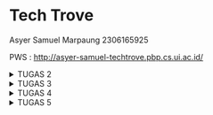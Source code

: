 ﻿# Tech Trove

Asyer Samuel Marpaung
2306165925

PWS : http://asyer-samuel-techtrove.pbp.cs.ui.ac.id/

<details>
  <summary>TUGAS 2</summary>

**1. Jelaskan bagaimana cara kamu mengimplementasikan checklist di atas secara step-by-step (bukan hanya sekadar mengikuti tutorial).**

- Membuat Sebuah Proyek Django Baru

Saya memulai dengan mengatur lingkungan kerja menggunakan virtual environment. Ini dilakukan dengan membuat lingkungan virtual menggunakan perintah python -m venv env, kemudian saya mengaktifkan environment tersebut. Setelah itu, saya menginstal Django dengan perintah pip install django. Langkah selanjutnya adalah membuat proyek baru dengan menjalankan perintah django-admin startproject tech_trove. Ini membuat struktur dasar proyek Django yang berisi direktori dan file utama seperti settings.py, urls.py, dan wsgi.py.

- Membuat Aplikasi dengan Nama main

Saya membuat aplikasi baru di dalam proyek dengan menjalankan perintah python manage.py startapp main. Setelah aplikasi main dibuat, saya menambahkannya ke dalam daftar INSTALLED_APPS di file settings.py proyek. Hal ini penting untuk memastikan aplikasi dapat dikenali oleh Django saat aplikasi berjalan.

- Melakukan Routing pada Proyek

Setelah aplikasi main dibuat, saya perlu memastikan bahwa aplikasi tersebut dapat diakses melalui URL tertentu. Untuk itu, saya menambahkan routing pada urls.py proyek utama. Saya menggunakan fungsi include() untuk menghubungkan routing dari proyek utama ke aplikasi main. Routing ini memastikan bahwa semua URL yang ditujukan ke aplikasi main akan diarahkan ke file urls.py dari aplikasi tersebut.

- Membuat Model Product pada Aplikasi main

Pada tahap ini, saya membuat model Product di dalam file models.py di aplikasi main. Model ini memiliki tiga atribut wajib yaitu name, price, dan description. Saya menggunakan CharField untuk atribut name, IntegerField untuk atribut price, dan TextField untuk atribut description. Saya juga menambahkan fungsi **str**() untuk mengembalikan representasi string dari nama produk. Setelah model dibuat, saya menjalankan perintah python manage.py makemigrations dan python manage.py migrate untuk membuat dan menerapkan perubahan database yang sesuai dengan model tersebut.

- Membuat Fungsi di views.py

Selanjutnya, saya membuat fungsi di file views.py yang mengembalikan template HTML dengan informasi yang diminta. Fungsi ini mengembalikan nama e-commerce, nama, dan kelas, lalu mengirimkannya sebagai konteks ke template HTML. Saya membuat file template di dalam direktori templates untuk memastikan struktur aplikasi mengikuti standar Django, dan template tersebut menerima data dari konteks yang dikirimkan oleh views.

- Membuat Routing di urls.py Aplikasi main

Saya membuat file urls.py di dalam aplikasi main (jika belum ada) dan mendefinisikan URL pattern untuk memetakan fungsi yang ada di views.py. Ini memungkinkan fungsi yang telah dibuat untuk diakses melalui URL yang ditentukan. Dengan menghubungkan URL pattern ke fungsi di views, saya memastikan web dapat merespons request dari user dengan benar.

- Melakukan Deployment ke PWS

Kemudian saya melakukan deployment dengan menjalankan perintah yang diperlukan untuk mengunggah webi ke platform PWS. Setelah berhasil di deploy, saya memastikan web dapat diakses melalui Internet.

**2. Buatlah bagan yang berisi request client ke web aplikasi berbasis Django beserta responnya dan jelaskan pada bagan tersebut kaitan antara urls.py, views.py, models.py, dan berkas html.**

![](https://lh7-rt.googleusercontent.com/docsz/AD_4nXeu3wxVVPU0wNGwzHX8vKMYVagRodpvsWi5udVQd_GAwbWX_OSN0EDQQigupujdeHjzrULQ_QcWiHyHwK4cujuKGsyaDt7I6PY18SXtrmk40nc6xevK9WautVE2pikiaKgzRSuFc4BHWVXR8QUTkCzTnNKN?key=IwMkdT6jNJPeEorK-Zf95A)

1. urls.py - Pemetaan URL ke View

Peran: urls.py bertanggung jawab untuk memetakan URL yang diminta oleh client (misalnya /produk/) ke fungsi view yang sesuai di views.py.

Kaitan: Setiap kali client mengirimkan request ke server, urls.py akan mencocokkan URL yang diminta dengan pola-pola yang sudah didefinisikan. Jika ada pola yang sesuai, request tersebut akan diarahkan ke fungsi view tertentu.

2. views.py - Pemrosesan Logika Bisnis dan Pengambilan Data

Peran: views.py bertugas memproses logika bisnis aplikasi. Pada fungsi view, data dari model (database) akan diambil atau diolah, kemudian dikirimkan ke template untuk ditampilkan.

Kaitan: Fungsi view akan memanggil model (models.py) jika dibutuhkan untuk mengambil data dari database. Setelah data diambil, view akan mengirimkan data tersebut ke HTML template untuk ditampilkan.

3. models.py - Interaksi dengan Database

Peran: models.py mendefinisikan struktur data dan berinteraksi dengan database. Django menggunakan ORM (Object-Relational Mapping) untuk memudahkan akses dan manipulasi data di database menggunakan kode Python.

Kaitan: Model di models.py digunakan oleh views.py untuk mengambil atau menyimpan data dari/ke database. Setiap kali views.py membutuhkan data, model akan bertanggung jawab untuk mengakses database.

4. HTML Template - Menampilkan Data ke Client

Peran: Template HTML bertanggung jawab untuk menampilkan data yang diambil dari view. Template ini merupakan representasi visual dari halaman web yang akan ditampilkan ke client.

Kaitan: Setelah views.py mengolah data dari model, data tersebut akan diteruskan ke template untuk di render menjadi HTML yang akan dikirim kembali ke client sebagai response.

**3. Jelaskan fungsi git dalam pengembangan perangkat lunak!**

Git dalam pengembangan perangkat lunak berfungsi sebagai sistem kontrol versi yang memungkinkan pengembang untuk melacak setiap perubahan kode yang dilakukan dalam proyek, memastikan bahwa mereka dapat kembali ke versi sebelumnya jika terjadi kesalahan. Selain itu, Git memfasilitasi kolaborasi dengan memungkinkan banyak pengembang untuk bekerja pada kode yang sama secara bersamaan melalui fitur branching dan merging, yang memungkinkan pengembangan paralel tanpa mengganggu kode utama. Git juga menyediakan repositori terpusat seperti GitHub dan GitLab, yang memungkinkan pengembang untuk menyimpan kode mereka secara online, berkolaborasi, mengelola proyek, serta menerapkan praktik Continuous Integration/Continuous Deployment (CI/CD).

**4. Menurut Anda, dari semua framework yang ada, mengapa framework Django dijadikan permulaan pembelajaran pengembangan perangkat lunak?**

Django adalah framework yang cocok untuk pemula dalam pengembangan perangkat lunak karena menyediakan banyak fitur bawaan yang memudahkan pembelajaran. Misalnya, autentikasi pengguna, manajemen URL, dan akses database semuanya sudah terintegrasi, sehingga tidak perlu mencari solusi dari awal lagi. Struktur proyek Django yang terorganisir juga membantu memahami bagaimana aplikasi web bekerja secara menyeluruh, dari menerima permintaan pengguna hingga menampilkan halaman. Selain itu, dokumentasinya yang sangat lengkap dan komunitasnya yang aktif memudahkan ketika menghadapi kesulitan atau tantangan dalam pengembangannya.

**5. Mengapa model pada Django disebut sebagai ORM?**

Model pada Django disebut sebagai ORM (Object-Relational Mapping) karena berfungsi sebagai jembatan antara kode Python dan database relasional. Dengan ORM, pengembang dapat mengelola database menggunakan objek Python tanpa perlu menulis query SQL secara langsung. ORM secara otomatis menerjemahkan operasi pada objek Python menjadi perintah SQL yang sesuai, memungkinkan pengembang untuk berfokus pada logika aplikasi daripada sintaks SQL yang kompleks. Ini tidak hanya meningkatkan produktivitas, tetapi juga memastikan integritas data dan keamanan aplikasi karena ORM menangani banyak detail teknis terkait interaksi dengan database.

</details>

<details>
  <summary>TUGAS 3</summary>

1. **Jelaskan mengapa kita memerlukan _data delivery_ dalam pengimplementasian sebuah platform?**  
   Data delivery diperlukan dalam pengimplementasian platform karena memungkinkan pertukaran informasi antar sistem secara efisien dan terstruktur. Dengan data delivery, platform dapat mengirim dan menerima data dalam berbagai format (seperti JSON atau XML), memungkinkan integrasi antara aplikasi, aksesibilitas API, dan pemrosesan data secara real-time. Ini mendukung komunikasi yang mulus antara frontend dan backend serta aplikasi lain, memastikan data yang diterima sesuai dan valid untuk keperluan platform.

2. **Menurutmu, mana yang lebih baik antara XML dan JSON? Mengapa JSON lebih populer dibandingkan XML?**  
   JSON umumnya dianggap lebih baik daripada XML untuk banyak kasus karena lebih sederhana, ringan, dan mudah dibaca oleh manusia maupun mesin. JSON memiliki format yang lebih ringkas dan langsung digunakan dalam JavaScript, menjadikannya lebih populer dalam pengembangan web modern. Selain itu, parsing JSON lebih cepat dan efisien dibandingkan XML. Sementara XML lebih kuat dalam struktur dan dapat digunakan untuk data yang lebih kompleks, JSON lebih disukai karena kemudahan penggunaannya dan kompatibilitasnya dengan API dan aplikasi web.

3. **Jelaskan secara sederhana fungsi dari method is_valid() pada form Django dan mengapa kita membutuhkan method tersebut?**  
   Method `is_valid()` pada form Django berfungsi untuk memeriksa apakah data yang dimasukkan ke dalam form sesuai dengan aturan validasi yang telah ditentukan di model atau form terkait. Secara umum, file forms berperan dalam memetakan data dari input pengguna ke dalam model dengan mudah, serta mengotomatisasi validasi sesuai dengan aturan yang ada pada model. Dengan menggunakan `is_valid()`, Django memastikan bahwa data yang di-input, seperti tipe data, panjang karakter, atau batasan lainnya, valid sebelum disimpan ke database. Ini sangat penting untuk mencegah kesalahan penyimpanan data yang tidak sesuai, menjaga integritas data, dan memastikan sistem berjalan dengan benar tanpa memerlukan pengembang untuk menulis kode validasi secara manual.

4. **Mengapa kita membutuhkan `csrf_token` saat membuat form di Django? Apa yang dapat terjadi jika kita tidak menambahkan `csrf_token` pada form Django? Bagaimana hal tersebut dapat dimanfaatkan oleh penyerang?**  
    Kita membutuhkan `csrf_token` saat membuat form di Django untuk melindungi aplikasi dari serangan **Cross-Site Request Forgery (CSRF)**. Serangan CSRF adalah jenis serangan di mana penyerang memanfaatkan sesi yang sudah ada untuk mengirimkan permintaan jahat tanpa sepengetahuan atau izin pengguna. Penyerang dapat menyisipkan kode berbahaya di situs lain yang ketika dikunjungi oleh pengguna yang sudah login, secara otomatis mengirimkan permintaan yang tidak sah ke aplikasi web target.  
    Token `csrf_token` adalah kunci unik yang dikirim bersama form untuk memastikan bahwa data yang dikirim berasal dari sumber yang sah (yaitu aplikasi web itu sendiri), bukan dari situs eksternal yang mencoba melakukan serangan. Tanpa menambahkan `csrf_token`, form kita menjadi rentan terhadap serangan ini, yang memungkinkan penyerang membuat pengguna mengirimkan permintaan yang tidak diinginkan ke server.  
    Jika `csrf_token` tidak ditambahkan, penyerang dapat:  
   **Eksploitasi Sesi Pengguna**: Menggunakan situs jahat untuk mengirimkan permintaan yang meniru tindakan sah dari pengguna yang sudah login.  
   **Manipulasi Data**: Mengubah data atau pengaturan pengguna, seperti memperbarui profil atau menghapus data penting tanpa sepengetahuan pengguna.  
   **Akses Tidak Sah**: Mengirimkan permintaan yang memanfaatkan hak akses pengguna untuk melakukan tindakan yang tidak diinginkan atau berbahaya.  
   **Phishing dan Penipuan**: Mengarahkan korban ke situs jahat untuk meretas akun atau mengakses fitur sensitif.  
    Dengan `csrf_token`, kita memastikan bahwa setiap permintaan yang mengubah data atau melakukan tindakan penting berasal dari pengguna yang sah dan bukan dari sumber yang tidak diinginkan.

5. **Jelaskan bagaimana cara kamu mengimplementasikan _checklist_ di atas secara _step-by-step_ (bukan hanya sekadar mengikuti tutorial)**

- **Membuat input `form` untuk menambahkan objek model pada app sebelumnya.**

  Sebelum melanjutkan ke pembuatan formulir input, saya terlebih dahulu membuat file `base.html` yang berfungsi sebagai template dasar untuk aplikasi saya. File ini berisi struktur HTML umum yang akan digunakan oleh semua template lainnya. Dengan menggunakan file ini, saya dapat memastikan konsistensi tampilan dan struktur di seluruh aplikasi.

  Di dalam `base.html`, saya menyertakan elemen-elemen dasar seperti tag `<html>`, `<head>`, dan `<body>`. Saya juga menambahkan blok konten `{% block content %}` yang memungkinkan template lain untuk menambahkan konten khusus mereka di lokasi yang tepat dalam struktur HTML. Dengan cara ini, saya hanya perlu mengubah `base.html` jika saya ingin memperbarui elemen-elemen umum di seluruh aplikasi, tanpa perlu memodifikasi setiap template secara individu.

  Setelah menyiapkan `base.html`, saya melanjutkan dengan mengimplementasikan formulir input untuk model `Product`. Untuk itu, saya mengikuti langkah-langkah berikut:

  Pertama, saya mendefinisikan formulir di file `forms.py`. Saya membuat kelas `ProductEntryForm` yang mewarisi dari `ModelForm`. Di dalam kelas ini, saya menentukan model `Product` dan atribut-atribut yang akan diinputkan, yaitu `name`, `price`, `quantity`, dan `description`. Kelas ini akan menghasilkan formulir yang sesuai dengan model tersebut.

  Selanjutnya, saya mengatur tampilan (view) di file `views.py`. Saya menambahkan fungsi `product_entry` yang menangani pengiriman dan penampilan formulir. Fungsi ini memeriksa apakah metode permintaan adalah POST dan jika data formulir valid, data akan disimpan ke dalam basis data. Setelah penyimpanan berhasil, saya mengalihkan pengguna ke tampilan utama (`show_main`). Jika metode permintaan adalah GET, formulir kosong akan ditampilkan kepada pengguna. Fungsi ini juga memanfaatkan `ProductEntryForm` untuk menangani formulir.

  Kemudian, saya membuat template HTML `product_entry.html` untuk menampilkan formulir. Template ini memperluas dari `base.html` dan memblokir konten untuk menampilkan formulir dengan elemen-elemen HTML dasar. Saya menggunakan metode POST untuk mengirimkan data dan memastikan token CSRF disertakan untuk keamanan. Formulir ditampilkan dalam format tabel menggunakan `{{ form.as_table }}`.

  Terakhir, saya menambahkan URL yang sesuai di file `urls.py`. Saya menambahkan entri dengan path `product-entry` yang mengarahkan ke fungsi `product_entry`. Dengan langkah-langkah ini, saya telah berhasil membuat input form yang fungsional untuk menambahkan objek model `Product` ke dalam aplikasi Django saya.

- Tambahkan 4 fungsi `views` baru untuk melihat objek yang sudah ditambahkan dalam format XML, JSON, XML _by ID_, dan JSON _by ID_.

  Untuk menambahkan fungsi-fungsi yang memungkinkan tampilan objek dalam format XML, JSON, XML berdasarkan ID, dan JSON berdasarkan ID, saya menambahkan empat fungsi baru ke file `views.py`. Fungsi-fungsi ini bertanggung jawab untuk menghasilkan data dalam format yang berbeda dan mengirimkan respons HTTP dengan tipe konten yang sesuai.

1. **Fungsi `show_xml`**: Fungsi ini mengambil semua objek `Product` dari basis data dan menggunakan `serializers.serialize` untuk mengkonversinya ke format XML. Saya mengembalikan data tersebut dalam respons HTTP dengan tipe konten `"application/xml"`.
2. **Fungsi `show_json`**: Mirip dengan fungsi `show_xml`, fungsi ini mengkonversi semua objek `Product` menjadi format JSON. Data JSON tersebut dikirimkan dalam respons HTTP dengan tipe konten `"application/json"`.
3. **Fungsi `show_xml_by_id`**: Fungsi ini mengambil objek `Product` berdasarkan ID yang diberikan. Menggunakan `serializers.serialize`, data objek tersebut dikonversi ke format XML dan dikirimkan dalam respons HTTP dengan tipe konten `"application/xml"`.
4. **Fungsi `show_json_by_id`**: Fungsi ini berfungsi serupa dengan `show_xml_by_id`, tetapi mengonversi data objek menjadi format JSON. Respons dikirimkan dengan tipe konten `"application/json"`.

   Dengan cara ini, saya dapat menyediakan data produk dalam berbagai format sesuai dengan kebutuhan pengguna aplikasi saya. Setiap fungsi mengakses basis data, mengkonversi data ke format yang diinginkan, dan mengembalikan hasilnya dalam bentuk respons HTTP yang sesuai.

- Membuat routing URL untuk masing-masing `views` yang telah ditambahkan pada poin 2\.

  Untuk menambahkan routing URL untuk fungsi-fungsi view baru yang telah saya buat, saya memodifikasi file `urls.py` pada proyek Django saya. Proses ini melibatkan penambahan entri baru dalam `urlpatterns`, yang merupakan daftar URL patterns yang menghubungkan URL tertentu dengan fungsi view yang sesuai.

  Pertama, saya menambahkan entri untuk menampilkan produk dalam format XML dengan menambahkan path `xml/` ke dalam `urlpatterns`. Path ini akan mengarahkan permintaan ke fungsi `show_xml`, yang mengembalikan data produk dalam format XML. Dengan menambahkan path ini, saya memastikan bahwa pengguna dapat mengakses daftar semua produk dalam format XML melalui URL yang telah ditentukan.

  Selanjutnya, saya menambahkan entri serupa untuk format JSON dengan path `json/`. Ini akan mengarahkan permintaan ke fungsi `show_json`, yang mengembalikan data produk dalam format JSON. Dengan menambahkan path ini, pengguna dapat melihat daftar semua produk dalam format JSON dengan mengunjungi URL yang sesuai.

  Untuk menampilkan data produk berdasarkan ID dalam format XML, saya menambahkan path dengan pola `xml/<str:id>/`. Path ini memungkinkan pengguna untuk menyertakan ID produk sebagai bagian dari URL, dan akan mengarahkan permintaan ke fungsi `show_xml_by_id`, yang mengembalikan data produk tertentu dalam format XML berdasarkan ID yang diberikan.

  Terakhir, saya menambahkan path `json/<str:id>/` untuk menampilkan data produk berdasarkan ID dalam format JSON. Path ini mengarahkan permintaan ke fungsi `show_json_by_id`, yang mengembalikan data produk tertentu dalam format JSON berdasarkan ID yang diberikan. Dengan menambahkan path-path ini, saya memastikan bahwa aplikasi saya dapat menyediakan data produk dalam berbagai format dan berdasarkan ID produk tertentu sesuai dengan kebutuhan pengguna.

  **Hasil akses URL pada POSTMAN**

  Postman \- GET XML

  **![](https://lh7-rt.googleusercontent.com/docsz/AD_4nXczN3D8IKhMYlDUTibQ702bOMqeuLLahaqte2EFMrETs0PbQ3ree8AE1bSjzYPZ6LoibMuJHYSKF_ZYMt71PH6q1V5lEv0g9PC5FcZoL0xeJVGo4PNSO11XJA1O2DUp-2D8TZ6l6_BCIPsqxk13xIyUr8jV?key=O0F5_SMRpCcRy4zmxo2sIg)**

  Postman \- GET XML by Id

  **![](https://lh7-rt.googleusercontent.com/docsz/AD_4nXcWJ6IK_nVvfMa0kS4swr1Er8v47DULb0LaPRyIug9Ghkl6BkkdBEv-U91Pyxr5WH_XxOCn_tpOR8yT08TQY0HFywMi4YQ_qRv23MNCxwrXBTce1H6s83_JJYGJ9m-a5Bj-eZmddlzsPzWtkXU_BIDRwiwT?key=O0F5_SMRpCcRy4zmxo2sIg)**

  Postman \- GET JSON

  **![](https://lh7-rt.googleusercontent.com/docsz/AD_4nXeH0wlRm452Ah2xvxU85MqSvEC4pIUadz1nIETz4H7CEgbJVv0HAJgzTRRfWMTtzcdL0ai48FCWEyfMxDtyt0UgPhg3UDzOdv-oDe4ssQ3v9IWLP4kRMqArUlv5q5IpbA5FYsUmdf2k-eAZGo1oP7lxveFJ?key=O0F5_SMRpCcRy4zmxo2sIg)**

  Postman \- GET JSON by Id

  **![](https://lh7-rt.googleusercontent.com/docsz/AD_4nXfXq8y1Hhi5wh9llRvF6rXxeOe3rvNGh1sGWEMUfza4cmHMH6X-FwFsi3EIMYf9-Hxyc4gQKiL2Q0hOdldAkCAGiVbfzq2XpMZYe7O_61-HHUSJKZ5YuWn8T0CydSrK8ywZOAZlBPjL67T0eUUEfZcetQY?key=O0F5_SMRpCcRy4zmxo2sIg)**

</details>

<details>
  <summary>TUGAS 4</summary>
  
**1\. Apa itu Django `UserCreationForm`, dan jelaskan apa kelebihan dan kekurangannya?**

Django UserCreationForm adalah formulir bawaan dari Django yang digunakan untuk membuat pengguna baru dalam aplikasi web. Formulir ini menyediakan tiga bidang utama: username, password, dan konfirmasi password

### Kelebihan:

1. **Mudah Digunakan:** UserCreationForm sudah siap pakai dan memudahkan pengembang untuk membuat formulir pendaftaran pengguna tanpa perlu menulis kode dari awal.
2. **Keamanan:** Formulir ini sudah dilengkapi dengan validasi kata sandi dan konfirmasi kata sandi, sehingga membantu mencegah kesalahan umum seperti kata sandi yang tidak cocok.
3. **Integrasi dengan Django Admin:** Mudah diintegrasikan dengan sistem autentikasi dan administrasi Django, sehingga mempermudah pengelolaan pengguna.

### Kekurangan:

1. **Keterbatasan Kustomisasi:** Meskipun mudah digunakan, UserCreationForm mungkin memerlukan penyesuaian tambahan jika Anda membutuhkan fitur khusus atau tampilan yang berbeda.
2. **Tidak Ada Tampilan Bawaan:** Django tidak menyediakan tampilan (view) bawaan untuk menangani pembuatan pengguna, sehingga Anda harus membuat tampilan sendiri untuk menggunakannya

**2\. Apa perbedaan antara autentikasi dan otorisasi dalam konteks Django, dan mengapa keduanya penting?**

Autentikasi adalah proses untuk memverifikasi identitas pengguna. Dalam konteks Django, ini biasanya dilakukan melalui nama pengguna dan kata sandi. Ketika pengguna mencoba masuk ke aplikasi, sistem autentikasi akan memeriksa apakah kredensial yang diberikan cocok dengan yang ada di database. Jika cocok, pengguna diizinkan untuk masuk. Autentikasi penting karena memastikan bahwa hanya pengguna yang sah yang dapat mengakses aplikasi, sehingga mencegah akses oleh pihak yang tidak berwenang.

Otorisasi, di sisi lain, adalah proses untuk menentukan hak akses pengguna setelah mereka terautentikasi. Ini berarti setelah pengguna berhasil masuk, sistem akan menentukan apa yang bisa dan tidak bisa dilakukan oleh pengguna tersebut berdasarkan peran atau izin yang mereka miliki. Misalnya, seorang pengguna biasa mungkin hanya bisa melihat dan mengedit profil mereka sendiri, sementara seorang admin bisa mengelola semua profil pengguna. Otorisasi penting karena memastikan bahwa pengguna hanya bisa mengakses data dan fungsi yang sesuai dengan peran mereka, menjaga keamanan dan integritas data.

Kedua konsep ini sangat penting dalam pengembangan aplikasi web karena mereka bekerja bersama untuk memastikan keamanan dan kontrol akses yang tepat. Autentikasi memastikan bahwa hanya pengguna yang sah yang bisa masuk, sementara otorisasi memastikan bahwa mereka hanya bisa melakukan tindakan yang diizinkan. Dengan kombinasi ini, pengembang dapat mengontrol akses ke berbagai bagian aplikasi berdasarkan peran pengguna, memberikan pengalaman pengguna yang aman dan terkontrol.

**3\. Apa itu _cookies_ dalam konteks aplikasi web, dan bagaimana Django menggunakan _cookies_ untuk mengelola data sesi pengguna?**

Cookies dalam konteks aplikasi web adalah file kecil yang disimpan di browser pengguna untuk menyimpan data seperti preferensi atau informasi sesi. Cookies memungkinkan situs web mengenali pengguna saat mereka kembali, misalnya untuk tetap login atau mengingat pengaturan tertentu.

Dalam Django, cookies digunakan untuk mengelola **data sesi pengguna**. Ketika pengguna login atau melakukan interaksi yang membutuhkan sesi, Django membuat sesi unik untuk pengguna tersebut dan menyimpan **ID sesi** dalam cookie di browser mereka. ID ini digunakan untuk melacak aktivitas pengguna selama mereka menggunakan situs web, sementara data sesi yang sebenarnya (misalnya, informasi login) disimpan di server Django. Django menggunakan cookies ini untuk memeriksa apakah pengguna sudah login atau untuk menyimpan informasi lain yang berkaitan dengan sesi, tanpa harus menyimpan data sensitif di cookie itu sendiri.

**4\.Apakah penggunaan _cookies_ aman secara _default_ dalam pengembangan web, atau apakah ada risiko potensial yang harus diwaspadai?**

Penggunaan cookies dalam pengembangan web secara default dapat aman, namun ada risiko potensial yang harus diperhatikan. Cookies adalah file kecil yang disimpan di browser pengguna untuk menyimpan informasi seperti preferensi, data login, atau sesi. Secara umum, cookies membantu meningkatkan pengalaman pengguna, tetapi jika tidak dikelola dengan benar, mereka dapat menjadi celah keamanan.

Salah satu risiko utama adalah **pencurian cookies** melalui serangan **Cross-Site Scripting (XSS)**, di mana penyerang dapat menyuntikkan skrip berbahaya ke dalam situs web untuk mencuri cookies yang berisi informasi sensitif. Untuk mengurangi risiko ini, pengembang dapat mengaktifkan atribut **HttpOnly** pada cookies, sehingga cookie tersebut tidak dapat diakses melalui JavaScript.

Risiko lainnya adalah **Cross-Site Request Forgery (CSRF)**, di mana penyerang menggunakan cookies yang valid untuk menjalankan permintaan berbahaya di situs web atas nama pengguna. Atribut **SameSite** dapat digunakan untuk membatasi pengiriman cookies hanya dalam konteks yang sama, sehingga mencegah serangan ini.

Selain itu, cookies yang tidak dienkripsi dapat disadap oleh pihak ketiga jika transmisi data tidak menggunakan protokol **HTTPS**. Oleh karena itu, mengaktifkan atribut **Secure** untuk memastikan cookie hanya dikirim melalui koneksi terenkripsi sangat penting.

Dengan menjaga praktik keamanan seperti menggunakan atribut HttpOnly, SameSite, dan Secure, serta memastikan data dikirim melalui HTTPS, risiko penggunaan cookies dapat diminimalkan. Namun, pengembang harus tetap waspada terhadap potensi serangan yang memanfaatkan kelemahan dalam pengelolaan cookies.

**5\. Jelaskan bagaimana cara kamu mengimplementasikan _checklist_ di atas secara _step-by-step_ (bukan hanya sekadar mengikuti tutorial).**

- **Mengimplementasikan fungsi registrasi, login, dan logout untuk memungkinkan pengguna untuk mengakses aplikasi sebelumnya dengan lancar.**

  Tahap pertama yang saya lakukan adalah membuat halaman registrasi bagi pengguna baru dengan memanfaatkan formulir bawaan Django, yaitu **UserCreationForm**. Saya menambahkan fungsi `register()` pada _views.py_ sehingga pengguna bisa membuat akun baru dan menyimpan informasi mereka ke dalam database. Setelah registrasi berhasil, saya menambahkan pesan konfirmasi dengan modul **messages**, dan pengguna akan diarahkan ke halaman login.

  Setelah menyelesaikan tahap registrasi, saya beralih ke penambahan fungsi login. Di sini, saya menggunakan **AuthenticationForm** untuk memvalidasi kredensial pengguna. Jika kredensial tersebut valid, saya menggunakan fungsi `login()` untuk mengautentikasi pengguna dan membuat sesi baru. Saya juga menghubungkan halaman login dengan HTML yang sederhana, yang berisi formulir login dan hyperlink ke halaman registrasi jika pengguna belum memiliki akun.

  Setelah berhasil mengimplementasikan login, saya menambahkan mekanisme logout. Pada bagian ini, saya membuat fungsi `logout_user()` untuk mengakhiri sesi pengguna dengan memanfaatkan fungsi **logout** bawaan Django. Setelah logout, pengguna akan diarahkan kembali ke halaman login, dan semua data sesi akan dihapus.

  Untuk meningkatkan keamanan, saya menggunakan **login_required** decorator untuk membatasi akses ke halaman utama hanya bagi pengguna yang sudah login. Ini memastikan bahwa hanya pengguna terautentikasi yang bisa mengakses konten tersebut. Terakhir, saya juga mempelajari bagaimana menggunakan cookies, seperti menyimpan informasi _last login_ di halaman utama. Saya menambahkan _cookie_ bernama **last_login** ketika pengguna berhasil login, yang kemudian dihapus saat mereka logout. Dengan demikian, saya dapat membangun sistem autentikasi yang aman dan fungsional untuk aplikasi Django saya.

- **Membuat dua akun pengguna dengan masing-masing tiga _dummy data_ menggunakan model yang telah dibuat pada aplikasi sebelumnya untuk setiap akun di lokal.**
  Saya membuat dua akun pengguna pada aplikasi yang saya bangun secara lokal. Saya memanfaatkan fitur _UserCreationForm_ dari Django untuk memudahkan pembuatan akun tersebut. Setelah itu, saya menjalankan aplikasi pada _local server_ dan melakukan registrasi untuk dua akun pengguna dengan informasi berbeda.

  Setelah akun pengguna selesai dibuat, saya login ke masing-masing akun dan memasukkan tiga data _dummy_ sesuai dengan model yang telah saya buat sebelumnya. Data ini meliputi atribut seperti nama, harga, kuantitas, dan deskripsi yang saya isi secara acak untuk setiap akun. Setelah itu, saya memastikan bahwa semua data _dummy_ yang dimasukkan berhasil disimpan ke dalam database lokal melalui ORM Django.

- **Menghubungkan model `Product` dengan `User`.**  
  Untuk menghubungkan model **Product** dengan **User** dalam aplikasi Django, saya mulai dengan menambahkan relasi yang sesuai pada model **Product**. Dalam file **models.py**, saya memperbarui model **Product** untuk mencakup field baru yang merujuk ke model **User**. Saya menggunakan `ForeignKey` untuk mendefinisikan hubungan satu-ke-banyak antara **User** dan **Product**, di mana satu pengguna bisa memiliki banyak produk. Field ini dinamai **user** dan dikonfigurasi sebagai opsional dengan parameter `null=True` dan `blank=True`. Dengan menambahkan field ini, setiap produk yang dibuat dalam aplikasi dapat dikaitkan dengan pengguna tertentu.  
  Setelah memperbarui model, saya melanjutkan dengan melakukan migrasi database untuk menerapkan perubahan tersebut. Proses ini melibatkan menjalankan perintah `python manage.py makemigrations` diikuti oleh `python manage.py migrate`, yang memastikan bahwa field **user** baru diterapkan ke skema database dan dapat digunakan dalam aplikasi.  
  Selanjutnya, saya perlu memperbarui formulir dan tampilan aplikasi untuk menghubungkan produk dengan pengguna yang sedang login. Dalam **views.py**, saya menambahkan logika untuk mengaitkan produk yang baru dibuat dengan pengguna saat ini. Ketika formulir produk dikirimkan, field **user** diisi secara otomatis dengan informasi pengguna yang sedang login, memastikan bahwa setiap produk yang ditambahkan oleh pengguna terkait dengan akun mereka.  
  Terakhir, untuk menampilkan produk yang sesuai dengan pengguna yang sedang login, saya memperbarui tampilan produk dengan memfilter query berdasarkan pengguna saat ini. Dalam **views.py**, saya menambahkan logika untuk hanya menampilkan produk yang dimiliki oleh pengguna yang sedang login.
- **Menampilkan detail informasi pengguna yang sedang _logged in_ seperti _username_ dan menerapkan `cookies` seperti `last login` pada halaman utama aplikasi.**  
  Langkah pertama yang saya ambil adalah memperbarui tampilan halaman utama aplikasi untuk menampilkan nama pengguna yang saat ini sedang login. Dengan memanfaatkan **request.user** di dalam view, saya bisa mendapatkan informasi tentang pengguna yang sedang aktif dan meneruskannya ke template HTML. Di template, saya menampilkan nama pengguna dengan menggunakan sintaks **{{ user.username }}**, sehingga pengguna dapat melihat informasi pribadi mereka secara langsung.  
  Selanjutnya, saya fokus pada implementasi cookies untuk meningkatkan pengalaman pengguna. Saya menambahkan cookie bernama **last_login** pada halaman utama aplikasi. Untuk melakukan ini, saya memperbarui fungsi view untuk menyertakan logika yang menyimpan informasi _last login_ setiap kali pengguna berhasil login. Saya menggunakan **HttpResponse** untuk mengatur cookie dan **request.COOKIES** untuk membaca nilai cookie yang sudah ada. Pada saat login, cookie **last_login** diatur dengan nilai waktu saat login terjadi, dan informasi ini ditampilkan pada halaman utama jika cookie tersebut tersedia. Selain itu, saya memastikan bahwa cookie ini dihapus saat pengguna logout untuk menjaga keamanan data.

Dua akun pengguna dengan masing-masing tiga dummy data
![image](https://github.com/user-attachments/assets/d62f5ae6-938a-4a20-a71d-dc2c49d164c7)
![image](https://github.com/user-attachments/assets/b480c8e5-7614-4808-b616-eec6646f0f8b)

</details>

<details>
  <summary>TUGAS 5</summary>
  

**Jika terdapat beberapa CSS selector untuk suatu elemen HTML, jelaskan urutan prioritas pengambilan CSS selector tersebut!**

Pertama, browser akan mempertahankan gaya yang didefinisikan langsung di dalam elemen HTML menggunakan atribut style. Ini disebut sebagai gaya inline. Kemudian, browser akan mempertahankan gaya yang didefinisikan menggunakan selector ID, yaitu selector yang menggunakan simbol # untuk menargetkan elemen dengan atribut id tertentu.

Selanjutnya, browser akan mempertahankan gaya yang didefinisikan menggunakan selector kelas, atribut, dan pseudo-kelas. Selector kelas menggunakan simbol . untuk menargetkan elemen dengan atribut class tertentu, sedangkan selector atribut dan pseudo-kelas menargetkan elemen berdasarkan atribut atau pseudo-kelasnya (contohnya :hover, :active, dan lain-lain). Terakhir, browser akan mempertahankan gaya yang didefinisikan menggunakan selector elemen dan pseudo-elemen. Selector elemen menargetkan elemen berdasarkan nama tag-nya, sedangkan selector pseudo-elemen menargetkan elemen berdasarkan pseudo-elemen (contohnya :before, :after, dan lain-lain).

**Mengapa responsive design menjadi konsep yang penting dalam pengembangan aplikasi web? Berikan contoh aplikasi yang sudah dan belum menerapkan responsive design!**

Responsive design adalah konsep yang penting dalam pengembangan aplikasi web karena memungkinkan website untuk menyesuaikan tampilan dan layoutnya berdasarkan ukuran layar dan perangkat yang digunakan. Ini sangat penting karena:

-   Saat ini, pengguna menggunakan berbagai perangkat seperti smartphone, tablet, laptop, dan desktop untuk mengakses website. Responsive design memastikan bahwa website dapat menyesuaikan diri dengan ukuran layar dan perangkat yang berbeda.
-   Dengan responsive design, pengguna dapat memiliki pengalaman yang lebih baik ketika mengakses website karena tampilan dan layoutnya dapat menyesuaikan dengan perangkat yang digunakan.
-   Responsive design memungkinkan website dapat diakses dengan mudah dan nyaman dari berbagai perangkat, sehingga meningkatkan kemudahan akses bagi pengguna.
    

Contoh Aplikasi yang Sudah Menerapkan Responsive Design
-   Instagram
-   Twitter
  
Contoh Aplikasi yang Belum Menerapkan Responsive Design
-   DJP Online
-   Craiglist
    

**Jelaskan perbedaan antara margin, border, dan padding, serta cara untuk mengimplementasikan ketiga hal tersebut!**

Dalam CSS, margin, border, dan padding adalah tiga properti yang digunakan untuk mengatur layout dan tampilan elemen HTML.

-   Margin adalah ruang kosong di sekitar elemen HTML yang memisahkan elemen dari elemen lainnya. Margin dapat digunakan untuk mengatur jarak antara elemen dengan elemen lainnya.
-   Border adalah garis yang mengelilingi elemen HTML. Border dapat digunakan untuk mengatur ketebalan, gaya, dan warna garis yang mengelilingi elemen.
-   Padding adalah ruang kosong di dalam elemen HTML yang memisahkan konten dari border. Padding dapat digunakan untuk mengatur jarak antara konten dengan border.
    
Cara Mengimplementasikan Margin, Border, dan Padding

```bash
box  {
/*  Margin  */
margin:  20px; /*  mengatur  jarak  20px  dari  elemen  lainnya  */

/*  Border  */
border:  1px  solid  #000; /* mengatur ketebalan 1px, gaya solid, dan warna hitam */

/*  Padding  */
padding:  10px; /*  mengatur  jarak  10px  dari  konten  dengan  border  */
```
Dalam contoh di atas, saya mengatur margin 20px, border dengan ketebalan 1px, gaya solid, dan warna hitam, serta padding 10px untuk elemen dengan class .box.


**Jelaskan konsep flex box dan grid layout beserta kegunaannya**

Flexbox (Flexible Box Layout)

Flexbox adalah metode CSS yang dirancang untuk membuat tata letak yang lebih fleksibel dan responsif dalam satu dimensi, baik horizontal (baris) atau vertikal (kolom). Flexbox memungkinkan elemen-elemen dalam container (flex container) untuk disusun dan disesuaikan dengan mudah sesuai dengan ruang yang tersedia.

Cara Kerja Flexbox:
Flexbox beroperasi berdasarkan dua komponen utama:
-   Flex Container: Elemen yang mengandung elemen-elemen lain yang disebut Flex Items. Container ini diatur menggunakan display: flex;.
-   Flex Items: Elemen-elemen di dalam flex container yang disusun sesuai dengan aturan Flexbox.
    

Beberapa properti dalam Flexbox:
-   flex-direction: Mengatur arah susunan elemen. Bisa dalam arah baris (default: row) atau kolom (column).
-   justify-content: Mengatur bagaimana elemen-elemen dalam flex container diatur secara horizontal (misal: center, space-between, flex-end).
-   align-items: Mengatur perataan elemen secara vertikal (misal: stretch, center, flex-start).
-   flex-wrap: Mengatur apakah elemen akan dipaksa berada dalam satu baris atau dapat dilipat ke baris berikutnya jika ruang tidak mencukupi.
    

Kegunaan Flexbox:
-   Memudahkan dalam pengaturan elemen yang fleksibel dan responsif, terutama ketika elemen-elemen perlu menyesuaikan ruang yang tersedia.
-   Setiap elemen dalam flex container dapat memiliki ukuran yang dinamis, tergantung pada konten atau pengaturan tata letak.
-   Cocok untuk membuat elemen-elemen menyesuaikan diri di dalam container yang berubah ukurannya, seperti pada tampilan responsif.
    

Grid Layout
 
Grid Layout adalah metode CSS yang memungkinkan tata letak dalam dua dimensi (baris dan kolom). Dengan Grid Layout, elemen-elemen web dapat diatur lebih terstruktur dengan menggunakan grid, seperti tabel, tetapi dengan lebih banyak fleksibilitas.

Cara Kerja Grid Layout:
Grid Layout memungkinkan untuk membuat grid yang terdiri dari kolom dan baris, di mana setiap elemen dapat ditempatkan secara presisi.

Beberapa properti penting dalam Grid Layout:
-   display: grid: Mengaktifkan mode Grid pada container.
-   grid-template-columns dan grid-template-rows: Mengatur berapa banyak kolom dan baris yang akan dimiliki grid, serta ukuran masing-masing kolom dan baris.
-   grid-column dan grid-row: Mengatur posisi elemen dalam grid, misalnya elemen mana yang menempati kolom pertama atau baris kedua.
-   grid-gap atau gap: Memberikan jarak antara baris dan kolom dalam grid.
    

Kegunaan Grid Layout:
-   Mempermudah pembuatan tata letak yang lebih terstruktur, di mana elemen-elemen bisa ditempatkan dalam beberapa baris dan kolom.
-   Fleksibilitas tinggi dalam mengatur ukuran dan penempatan elemen sesuai dengan grid yang telah ditentukan.
-   Grid sangat ideal untuk membuat halaman web yang memiliki banyak bagian dengan susunan yang simetris dan teratur.
    

**Jelaskan bagaimana cara kamu mengimplementasikan checklist di atas secara step-by-step (bukan hanya sekadar mengikuti tutorial)!**


**Implementasikan fungsi untuk menghapus dan mengedit product.**

Implementasi Fitur Edit Product
Untuk menambahkan fitur edit produk pada aplikasi, saya memulai dengan membuka berkas views.py yang terletak di subdirektori main. Di sini, saya membuat fungsi baru bernama edit_product yang menerima dua parameter: request dan id. Fungsi ini bertujuan untuk mengambil entri product berdasarkan ID yang diberikan. Saya menggunakan Product.objects.get(pk=id) untuk mendapatkan entri tersebut. Setelah itu, saya membuat instance dari ProductEntryForm, dengan mengisi data yang telah diambil sebelumnya. Ini memungkinkan form untuk menampilkan data yang sudah ada sehingga pengguna dapat mengeditnya.

Selanjutnya, saya menambahkan logika untuk memproses pengiriman form. Jika form valid dan metode yang digunakan adalah POST, saya menyimpan perubahan dengan memanggil form.save(), dan mengarahkan kembali pengguna ke halaman utama dengan menggunakan HttpResponseRedirect(reverse('main:show_main')). Jika form tidak valid atau metode bukan POST, saya menyiapkan konteks yang berisi form untuk ditampilkan pada template edit_product.html. Akhirnya, saya merender template dengan mengirimkan konteks yang telah disiapkan.

Setelah itu, saya perlu menambahkan import yang diperlukan di bagian atas berkas views.py, yaitu from django.shortcuts import render, reverse dan from django.http import HttpResponseRedirect. Ini penting agar fungsi yang saya buat dapat bekerja dengan baik dan dapat mengakses fitur-fitur yang diperlukan dari Django.

Implementasi Template Edit Product
Langkah selanjutnya adalah membuat berkas template baru bernama edit_product.html di subdirektori main/templates. Dalam berkas ini, saya menggunakan sintaks templating Django untuk memperluas base.html. Di dalam blok konten, saya membuat form yang menggunakan metode POST. Form ini dilengkapi dengan token CSRF untuk keamanan. Saya memanfaatkan {{ form.as_table }} untuk menampilkan field dari form dalam format tabel, dan menambahkan tombol submit untuk mengedit product.

Penambahan URL untuk Edit Product
Selanjutnya, saya membuka berkas urls.py yang terletak di direktori main untuk menambahkan rute yang akan mengarahkan pengguna ke fungsi edit_product yang baru saja saya buat. Saya mengimpor fungsi tersebut menggunakan from main.views import edit_product. Kemudian, saya menambahkan path baru ke dalam urlpatterns, yang memungkinkan akses ke fungsi edit_product dengan URL yang sesuai, misalnya path('edit-product/<uuid:id>', edit_product, name='edit_product'). 

Penambahan Tombol Edit di Box Product
Setelah menyiapkan fitur edit, saya melanjutkan dengan membuka berkas card_product.html. Di sini, saya menambahkan tombol Edit pada box product yang menampilkan terkait informasi product tertentu. Dengan menambahkan potongan kode yang sesuai, saya memastikan bahwa tombol tersebut mengarahkan pengguna ke halaman edit product dengan menyertakan primary key dari entri yang bersangkutan dalam URL. Saya menggunakan sintaks {% url 'main:edit_product' product.pk %} untuk membangun URL yang dinamis.

Implementasi Fitur Hapus Product
Pertama, saya membuat fungsi baru bernama delete_product di views.py. Fungsi ini juga menerima parameter request dan id, dan berfungsi untuk menghapus entri product berdasarkan ID yang diberikan. Dalam fungsi ini, saya memanggil ProductEntry.objects.get(pk=id) untuk mengambil entri product yang akan dihapus, dan kemudian memanggil metode delete() pada objek tersebut untuk menghapusnya dari database. Setelah penghapusan berhasil, saya mengarahkan pengguna kembali ke halaman utama.

Penambahan URL untuk Hapus Product
Saya kemudian membuka kembali berkas urls.py untuk mengimpor fungsi delete_product yang telah saya buat, dan menambahkan path baru untuk mengakses fungsi ini, mirip dengan proses yang saya lakukan untuk fungsi edit_product.

Penambahan Tombol Hapus di Box Product
Untuk melengkapi implementasi ini, saya membuka kembali berkas card_product.html dan menambahkan tombol Hapus pada box product yang menampilkan terkait informasi product tertentu. Saya menggunakan sintaks {% url 'main:delete_product' product.pk %} untuk membangun URL untuk fungsi hapus, sehingga pengguna dapat menghapus entri product yang diinginkan dengan mudah.

  
**Kustomisasi halaman login, register, dan tambah product semenarik mungkin.**
Pada halaman login, saya menggunakan Tailwind untuk mengatur warna latar belakang halaman dan elemen form gray-100, serta memastikan responsivitasnya dengan kelas seperti flex, justify-center, dan items-center. Saya menambahkan margin dan padding yang tepat menggunakan utilitas py, px, dan mt untuk mengatur jarak antar elemen sehingga tampilannya lebih rapi dan terstruktur. Pada bagian input form seperti username dan password, saya menggunakan Tailwind untuk memberi warna placeholder dan efek hover yang memperjelas interaksi pengguna, dan pada tombol Sign-in saya juga memberikan background dan efek hover.

Pada halaman register, elemen-elemen form ditempatkan secara terpusat dengan memanfaatkan fitur flex, items-center, dan justify-center, yang membuat tampilan lebih rapi dan seimbang. Latar belakang halaman menggunakan warna (bg-gray-100) untuk membuat elemen form yang dibatasi oleh border abu-abu (border-gray-300) dan latar belakang putih (bg-white). Saya juga menambahkan judul form dengan ukuran teks yang besar (text-3xl font-extrabold) serta jarak antar field input yang rapi menggunakan mt-4, sehingga pengguna dapat dengan mudah memahami dan mengisi setiap bagian form.

Selain itu, saya menampilkan pesan error menggunakan teks merah (text-red-600) dan ikon peringatan berbentuk svg di sebelah kanan input yang memiliki error. Tombol submit (Register) didesain dengan warna bg-cyan-400 yang berubah menjadi lebih gelap saat di-hover. Terakhir, saya menyertakan link ke halaman login bagi pengguna yang sudah memiliki akun, dengan gaya teks biru yang lebih terang saat di-hover (hover:text-blue-500), untuk memudahkan navigasi.

Pada halaman tambah produk,  saya membuat judul dengan ukuran teks besar (text-3xl font-bold) agar pengguna segera mengetahui fungsi halaman. Bagian utama dari form ditempatkan di dalam container yang memiliki padding dan jarak yang cukup besar untuk memastikan setiap elemen mudah diakses dan terlihat rapi. Elemen input dari form masing-masing diberi label yang jelas dengan teks font-semibold, memastikan bahwa pengguna bisa mengerti fungsi dari setiap field. Selain itu, form diatur menggunakan sistem kolom (flex flex-col), sehingga setiap input diletakkan vertikal satu per satu untuk memudahkan pengisian.

Saya juga menambahkan pesan kesalahan (jika ada) yang ditampilkan dalam warna merah (text-red-600) dibawah input yang salah, serta teks bantuan (help_text) yang muncul dengan warna abu-abu terang (text-gray-500). Tombol submit pada halaman ini menggunakan warna bg-cyan-400 yang akan berubah menjadi lebih gelap saat pengguna meng-hover tombol tersebut.

**Kustomisasi halaman daftar product menjadi lebih menarik dan responsive. Kemudian, perhatikan kondisi berikut:**

**Jika pada aplikasi belum ada product yang tersimpan, halaman daftar product akan menampilkan gambar dan pesan bahwa belum ada product yang terdaftar.**

Pertama, dalam menangani situasi ketika tidak ada produk yang tersimpan, saya menggunakan struktur kondisi yang mengandalkan Django template tags. Dengan menggunakan {% if not products %}, saya memastikan bahwa jika belum ada produk yang terdaftar, halaman akan menampilkan gambar sedih yang diambil dari folder static/image dan pesan yang sesuai. Di bagian ini, saya menciptakan elemen dengan class flex, flex-col, items-center, dan justify-center, yang membantu menyusun konten secara vertikal di tengah halaman. Gambar dan teks diletakkan dalam div dengan padding yang cukup (p-6) agar tampak lebih rapi dan terpusat.

Ketika produk tersedia, saya menggunakan grid untuk menampilkan detail setiap produk dengan cara yang menarik. Saya menggunakan {% for product in products %} untuk mengulangi setiap produk dan menyertakan template card_product.html, yang mendefinisikan bagaimana setiap produk harus ditampilkan. Saya menggunakan grid Tailwind dengan pengaturan grid-cols-1 sm:grid-cols-2 lg:grid-cols-3 yang memungkinkan tampilan produk beradaptasi dengan ukuran layar. Dengan cara ini, pada layar kecil, setiap produk akan ditampilkan satu per satu, sedangkan pada layar yang lebih besar, produk dapat ditampilkan dalam dua atau tiga kolom. Saya juga menggunakan kelas gap-6 untuk memberikan ruang antar card.  

**Untuk setiap card product, buatlah dua buah button untuk mengedit dan menghapus product pada card tersebut!**  

Pada template card_product.html, dua tombol utama untuk fungsi "Edit" dan "Delete" disusun dengan elemen a, yang berfungsi sebagai tautan dengan tampilan seperti tombol. Tombol "Edit" memiliki kelas bg-cyan-500 text-white rounded-lg py-2 px-4, yang menetapkan latar belakang berwarna cyan, teks putih, dan sudut membulat, serta memberikan padding vertikal (py-2) dan horizontal (px-4) untuk ukuran tombol yang sesuai. Lalu saya menambahkan hover:bg-cyan-600 yang mengubah warna latar belakang saat dihover, sementara hover:shadow-lg dan hover:-translate-y-1 menambahkan bayangan dan sedikit pergerakan vertikal. Tautan mengarah ke halaman edit produk melalui {% url 'main:edit_product' product.pk %} yang menghasilkan URL dinamis berdasarkan primary key produk.

Tombol "Delete" memiliki struktur yang serupa dengan tombol "Edit", namun menggunakan warna merah dengan kelas bg-red-600. Saat dihover, kelas hover:bg-red-700 mengganti warna latar belakang menjadi lebih gelap. Kelas-kelas yang digunakan seperti rounded-lg, py-2 px-4, dan shadow-md memastikan bahwa kedua tombol memiliki ukuran dan gaya yang konsisten, namun dengan skema warna yang berbeda. Selain itu, setiap tombol dilengkapi dengan aria-label, misalnya aria-label="Edit {{ product.name }}", yang menambah elemen aksesibilitas untuk pengguna pembaca layar, memberikan penjelasan yang lebih informatif mengenai tombol dan fungsinya.

Kedua tombol ini diletakkan dalam div dengan kelas flex justify-around items-center mt-4, yang memberikan penataan yang rapi dan memastikan bahwa kedua tombol terpisah dengan jarak yang cukup untuk meningkatkan keterbacaan dan aksesibilitas. 

**Buatlah navigation bar (navbar) untuk fitur-fitur pada aplikasi yang responsive terhadap perbedaan ukuran device, khususnya mobile dan desktop.**

Navbar saya implementasikan pada navbar.html. navbar.html saya buat pada direktori templates yang global, agar navbar dapat diakses oleh seluruh halaman yang ada (bukan hanya pada app main). Pada bagian atas, kelas bg-gradient-to-r from-cyan-500 to-purple-500 memberikan efek gradient dari warna cyan ke ungu, sementara shadow-lg menambahkan bayangan. Dengan pengaturan fixed top-0 left-0 z-40 w-screen, navbar tetap terlihat di bagian atas layar saat pengguna menggulir (scroll) halaman, memberikan akses cepat ke menu navigasi.

Lalu saya menggunakan kelas flex, items-center, dan justify-between untuk menyusun elemen dalam navbar. Kelas max-w-7xl mx-auto px-4 sm:px-6 lg:px-8 membatasi lebar maksimum navbar dan memusatkan kontennya. Untuk menjadikan navbar responsif, saya menerapkan kelas hidden md:flex pada bagian tautan navigasi desktop. Ini berarti tautan tersebut hanya akan ditampilkan pada perangkat dengan ukuran medium (md) dan lebih besar, sementara pada perangkat kecil, tautan tersebut disembunyikan. Sebagai gantinya, menu mobile yang lebih sederhana ditampilkan dengan mobile-menu, yang juga menggunakan kelas hidden md:hidden agar tidak terlihat pada layar lebih besar.

Pada bagian autentikasi pengguna, saya menggunakan conditional rendering dengan sintaks Django templating {% if user.is_authenticated %} untuk menampilkan pesan sambutan dan tombol logout jika pengguna sudah masuk. Jika tidak, tombol login dan registrasi akan ditampilkan. Tombol menu mobile, yang ditandai dengan ikon burger dalam SVG JavaScript sederhana juga ditambahkan untuk menangani toggle kelas hidden pada menu mobile saat tombol ditekan.

</details>
